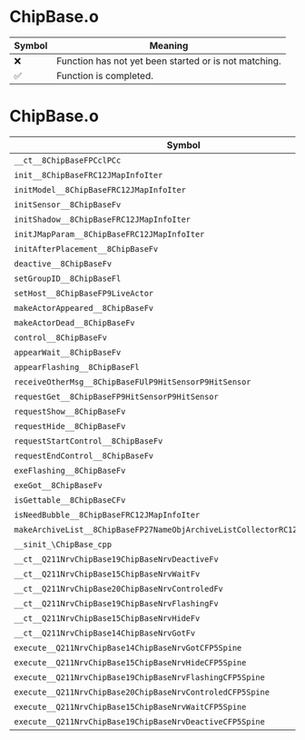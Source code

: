 # ChipBase.o
| Symbol | Meaning 
| ------------- | ------------- 
| :x: | Function has not yet been started or is not matching. 
| :white_check_mark: | Function is completed. 


# ChipBase.o
| Symbol | Decompiled? |
| ------------- | ------------- |
| `__ct__8ChipBaseFPCclPCc` | :white_check_mark: |
| `init__8ChipBaseFRC12JMapInfoIter` | :white_check_mark: |
| `initModel__8ChipBaseFRC12JMapInfoIter` | :white_check_mark: |
| `initSensor__8ChipBaseFv` | :white_check_mark: |
| `initShadow__8ChipBaseFRC12JMapInfoIter` | :x: |
| `initJMapParam__8ChipBaseFRC12JMapInfoIter` | :white_check_mark: |
| `initAfterPlacement__8ChipBaseFv` | :white_check_mark: |
| `deactive__8ChipBaseFv` | :white_check_mark: |
| `setGroupID__8ChipBaseFl` | :white_check_mark: |
| `setHost__8ChipBaseFP9LiveActor` | :white_check_mark: |
| `makeActorAppeared__8ChipBaseFv` | :white_check_mark: |
| `makeActorDead__8ChipBaseFv` | :white_check_mark: |
| `control__8ChipBaseFv` | :white_check_mark: |
| `appearWait__8ChipBaseFv` | :white_check_mark: |
| `appearFlashing__8ChipBaseFl` | :white_check_mark: |
| `receiveOtherMsg__8ChipBaseFUlP9HitSensorP9HitSensor` | :x: |
| `requestGet__8ChipBaseFP9HitSensorP9HitSensor` | :white_check_mark: |
| `requestShow__8ChipBaseFv` | :white_check_mark: |
| `requestHide__8ChipBaseFv` | :white_check_mark: |
| `requestStartControl__8ChipBaseFv` | :white_check_mark: |
| `requestEndControl__8ChipBaseFv` | :white_check_mark: |
| `exeFlashing__8ChipBaseFv` | :white_check_mark: |
| `exeGot__8ChipBaseFv` | :x: |
| `isGettable__8ChipBaseCFv` | :white_check_mark: |
| `isNeedBubble__8ChipBaseFRC12JMapInfoIter` | :white_check_mark: |
| `makeArchiveList__8ChipBaseFP27NameObjArchiveListCollectorRC12JMapInfoIter` | :white_check_mark: |
| `__sinit_\ChipBase_cpp` | :white_check_mark: |
| `__ct__Q211NrvChipBase19ChipBaseNrvDeactiveFv` | :white_check_mark: |
| `__ct__Q211NrvChipBase15ChipBaseNrvWaitFv` | :white_check_mark: |
| `__ct__Q211NrvChipBase20ChipBaseNrvControledFv` | :white_check_mark: |
| `__ct__Q211NrvChipBase19ChipBaseNrvFlashingFv` | :white_check_mark: |
| `__ct__Q211NrvChipBase15ChipBaseNrvHideFv` | :white_check_mark: |
| `__ct__Q211NrvChipBase14ChipBaseNrvGotFv` | :white_check_mark: |
| `execute__Q211NrvChipBase14ChipBaseNrvGotCFP5Spine` | :white_check_mark: |
| `execute__Q211NrvChipBase15ChipBaseNrvHideCFP5Spine` | :white_check_mark: |
| `execute__Q211NrvChipBase19ChipBaseNrvFlashingCFP5Spine` | :white_check_mark: |
| `execute__Q211NrvChipBase20ChipBaseNrvControledCFP5Spine` | :white_check_mark: |
| `execute__Q211NrvChipBase15ChipBaseNrvWaitCFP5Spine` | :white_check_mark: |
| `execute__Q211NrvChipBase19ChipBaseNrvDeactiveCFP5Spine` | :white_check_mark: |
